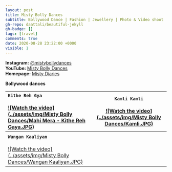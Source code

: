 ```yaml
---
layout: post
title: Misty Bolly Dances
subtitle: Bollywood Dance | Fashion | Jewellery | Photo & Video shoot
gh-repo: daattali/beautiful-jekyll
gh-badge: []
tags: [travel]
comments: true
date: 2020-08-28 23:22:00 +0000
visible: 1
---
```


**Instagram:** [@mistybollydances](https://www.instagram.com/mistybollydances/)                
**YouTube:** [Misty Bolly Dances](https://www.youtube.com/channel/UCgs5bksScrops1q76ZyBDfA?view_as=subscriber)                
**Homepage:** [Misty Diaries](https://tarunpreetkaur.com/)                



**Bollywood dances**

| **`Kithe Reh Gya`**<br /><br />[![Watch the video](../assets/img/Misty Bolly Dances/Mahi Mera - Kithe Reh Gaya.JPG)](https://www.youtube.com/watch?v=cd99eQOwMf0&t=5s) | **`Kamli Kamli`**<br /><br />[![Watch the video](../assets/img/Misty Bolly Dances/Kamli.JPG)](https://www.youtube.com/watch?v=U_zVXzkzX0c) |
| :----------------------------------------------------------- | ------------------------------------------------------------ |
|                                                              |                                                              |
| **`Wangan Kaaliyan`**<br /><br />[![Watch the video](../assets/img/Misty Bolly Dances/Wangan Kaaliyan.JPG)](https://www.youtube.com/watch?v=xDBabjzZX8k) |                                                              |
